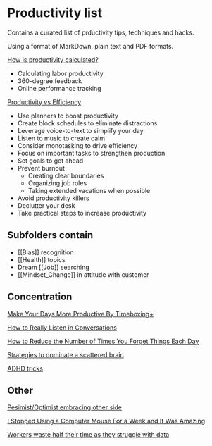 # Productivity list

Contains a curated list of prductivity tips, techniques and hacks.

Using a format of MarkDown, plain text and PDF formats.

[How is productivity calculated?](https://www.investopedia.com/ask/answers/040715/how-productivity-calculated.asp)

- Calculating labor productivity
- 360-degree feedback
- Online performance tracking

[Productivity vs Efficiency](jotform.com/blog/productivity-vs-efficiency/)

- Use planners to boost productivity
- Create block schedules to eliminate distractions
- Leverage voice-to-text to simplify your day
- Listen to music to create calm
- Consider monotasking to drive efficiency
- Focus on important tasks to strengthen production
- Set goals to get ahead
- Prevent burnout
	- Creating clear boundaries
	- Organizing job roles
	- Taking extended vacations when possible
- Avoid productivity killers
- Declutter your desk
- Take practical steps to increase productivity


## Subfolders contain ###

* [[Bias]] recognition 
* [[Health]] topics
* Dream [[Job]] searching
* [[Mindset_Change]] in attitude with customer

## Concentration
[Make Your Days More Productive By Timeboxing+](https://lifehacker.com/make-your-days-more-productive-by-timeboxing-1832508849)

[How to Really Listen in Conversations ](https://lifehacker.com/how-to-really-listen-in-conversations-1826204542)

[How to Reduce the Number of Times You Forget Things Each Day](https://lifehacker.com/how-to-reduce-the-number-of-times-you-forget-things-eac-1832621933)

[Strategies to dominate a scattered brain](https://lifehacker.com/use-these-strategies-to-dominate-your-scattered-brain-1848969564)

[ADHD tricks](https://lifehacker.com/you-don-t-need-adhd-to-use-these-adhd-productivity-hack-1848964773)

## Other


[Pesimist/Optimist embracing other side](https://lifehacker.com/why-even-optimists-should-embrace-their-pessimistic-sid-1829779304)



[I Stopped Using a Computer Mouse For a Week and It Was Amazing ](http://rss.slashdot.org/~r/Slashdot/slashdot/~3/7iykh9HdS5U/i-stopped-using-a-computer-mouse-for-a-week-and-it-was-amazing)


[Workers waste half their time as they struggle with data ](https://www.zdnet.com/article/workers-waste-half-their-time-as-they-struggle-with-data/#ftag=RSSbaffb68)




